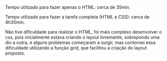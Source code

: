 Tempo utilizado para fazer apenas o HTML: cerca de 35min.

Tempo utilizado para fazer a tarefa completa (HTML e CSS): cerca de 4h30min.

Não tive dificuldade para realizar o HTML, foi mais complexo desenvolver o css, pois inicialmente estava criando o layout livremente, sobrepondo uma div a outra, e alguns problemas começaram a surgir, mas contornei essa dificuldade utilizando a função grid, que facilitou a criação do layout proposto. 
